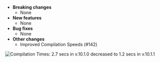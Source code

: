 <!-- See the [v.10.1.1 milestone](https://github.com/approvals/ApprovalTests.cpp/milestone/__MILESTONE_NUMBER__?closed=1) for the full list of changes. -->

* **Breaking changes**
    * None
* **New features**
    * None
* **Bug fixes**
    * None
* **Other changes**
    * Improved Compilation Speeds (#142)

![Compilation Times: 2.7 secs in v.10.1.0 decreased to 1.2 secs in v.10.1.1](/doc/images/ApprovalTests_v.10.1.1_compilation_times.png?raw=true)
